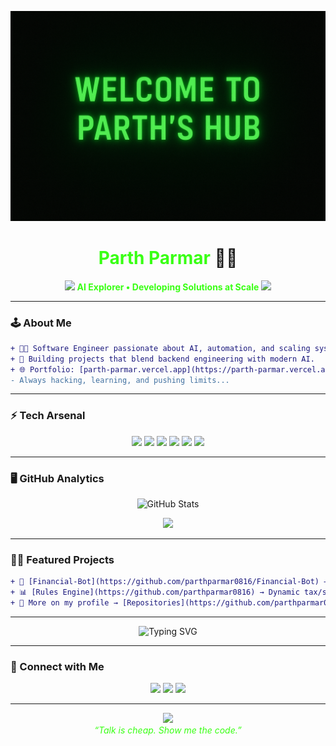 
<p align="center">
  <img src="Banner.png" alt="Welcome Banner"/>
</p>

<h1 align="center">
  <span style="color:#39ff14;">Parth Parmar</span> 👨‍💻
</h1>

<p align="center">
  <img src="https://media.giphy.com/media/coxQHKASG60HrHtvkt/giphy.gif" width="60"/>
  <b style="color:#39ff14;">AI Explorer • Developing Solutions at Scale</b>  
  <img src="https://media.giphy.com/media/coxQHKASG60HrHtvkt/giphy.gif" width="60"/>  
</p>

---

### 🕹️ About Me

```diff
+ 👨‍💻 Software Engineer passionate about AI, automation, and scaling systems.
+ 🚀 Building projects that blend backend engineering with modern AI.
+ 🌐 Portfolio: [parth-parmar.vercel.app](https://parth-parmar.vercel.app/)
- Always hacking, learning, and pushing limits...
```

---

### ⚡ Tech Arsenal

<p align="center">
  <img src="https://img.shields.io/badge/Python-39FF14?style=for-the-badge&logo=python&logoColor=000000"/>
  <img src="https://img.shields.io/badge/Flask-39FF14?style=for-the-badge&logo=flask&logoColor=000000"/>
  <img src="https://img.shields.io/badge/React-39FF14?style=for-the-badge&logo=react&logoColor=000000"/>
  <img src="https://img.shields.io/badge/Node.js-39FF14?style=for-the-badge&logo=node.js&logoColor=000000"/>
  <img src="https://img.shields.io/badge/PostgreSQL-39FF14?style=for-the-badge&logo=postgresql&logoColor=000000"/>
  <img src="https://img.shields.io/badge/Docker-39FF14?style=for-the-badge&logo=docker&logoColor=000000"/>
</p>

---

### 🖥️ GitHub Analytics

<p align="center">
  <img src="https://github-readme-stats.vercel.app/api?username=parthparmar0816&show_icons=true&theme=chartreuse-dark&title_color=39ff14&icon_color=39ff14&text_color=39ff14&bg_color=000000" alt="GitHub Stats" height="160"/>
</p>

<p align="center">
  <img src="https://github-readme-stats.vercel.app/api/top-langs/?username=parthparmar0816&layout=compact&theme=chartreuse-dark&title_color=39ff14&text_color=39ff14&bg_color=000000" height="160"/>
</p>

---

### 🧑‍💻 Featured Projects

```diff
+ 🔐 [Financial-Bot](https://github.com/parthparmar0816/Financial-Bot) → AI-powered financial assistant.
+ 📊 [Rules Engine](https://github.com/parthparmar0816) → Dynamic tax/staff rule automation.
+ 📡 More on my profile → [Repositories](https://github.com/parthparmar0816?tab=repositories)
```

---

<p align="center">
  <img src="https://readme-typing-svg.herokuapp.com?font=Fira+Code&size=24&pause=1000&color=39FF14&background=000000&center=true&vCenter=true&width=600&lines=Welcome+to+my+Terminal...;Access+Granted+✔;Loading+cool+projects...;print('Hello+World!')" alt="Typing SVG" />
</p>

---

### 📡 Connect with Me

<p align="center">
  <a href="https://parth-parmar.vercel.app/"><img src="https://img.shields.io/badge/Portfolio-39FF14?style=for-the-badge&logo=About.me&logoColor=000000"/></a>
  <a href="https://www.linkedin.com/in/parthparmar0816/"><img src="https://img.shields.io/badge/LinkedIn-39FF14?style=for-the-badge&logo=linkedin&logoColor=000000"/></a>
  <a href="mailto:parth.parmar1616@gmail.com"><img src="https://img.shields.io/badge/Email-39FF14?style=for-the-badge&logo=gmail&logoColor=000000"/></a>
</p>

---

<p align="center">
  <img src="https://media.giphy.com/media/du3J3cXyzhj75IOgvA/giphy.gif" width="200"/>
  <br/>
  <i style="color:#39ff14;">“Talk is cheap. Show me the code.”</i>
</p>
